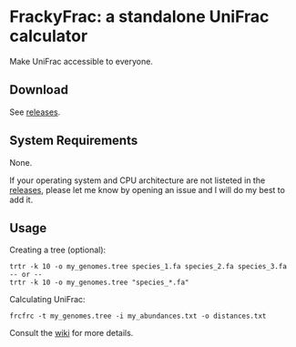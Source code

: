 # FrackyFrac: a standalone UniFrac calculator

Make UniFrac accessible to everyone.

## Download

See [releases][rls].

## System Requirements

None.

If your operating system and CPU architecture are not listeted in the
[releases][rls], please let me know by opening an issue and I will do my best
to add it.

[rls]: https://github.com/fluhus/frackyfrac/releases

## Usage

Creating a tree (optional):

```
trtr -k 10 -o my_genomes.tree species_1.fa species_2.fa species_3.fa
-- or --
trtr -k 10 -o my_genomes.tree "species_*.fa"
```

Calculating UniFrac:

```
frcfrc -t my_genomes.tree -i my_abundances.txt -o distances.txt
```

Consult the [wiki][wiki] for more details.

[wiki]: https://github.com/fluhus/frackyfrac/wiki
